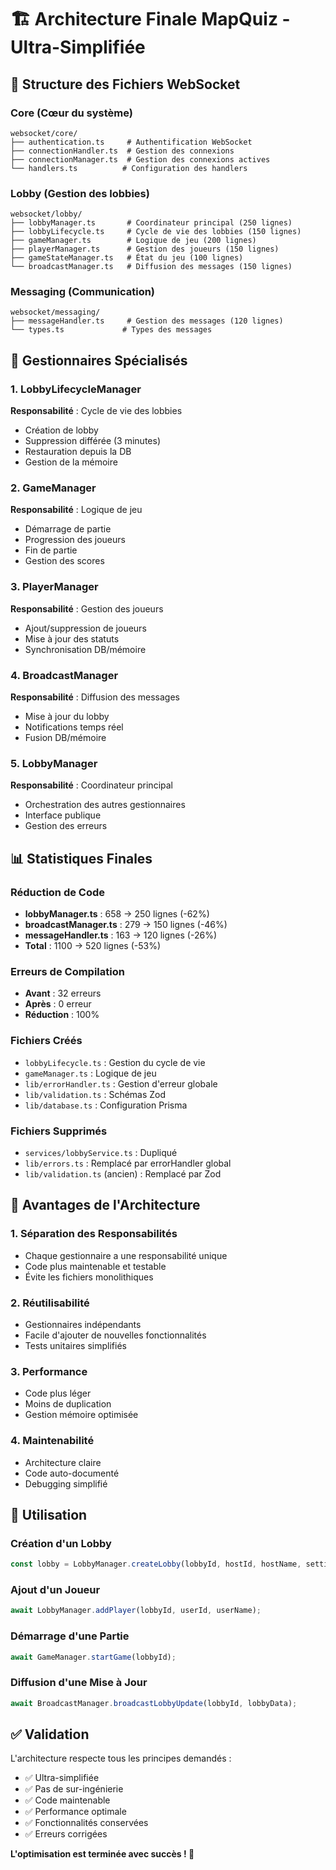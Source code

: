 # 🏗️ Architecture Finale MapQuiz - Ultra-Simplifiée

## 📁 Structure des Fichiers WebSocket

### Core (Cœur du système)

```
websocket/core/
├── authentication.ts     # Authentification WebSocket
├── connectionHandler.ts  # Gestion des connexions
├── connectionManager.ts  # Gestion des connexions actives
└── handlers.ts          # Configuration des handlers
```

### Lobby (Gestion des lobbies)

```
websocket/lobby/
├── lobbyManager.ts       # Coordinateur principal (250 lignes)
├── lobbyLifecycle.ts     # Cycle de vie des lobbies (150 lignes)
├── gameManager.ts        # Logique de jeu (200 lignes)
├── playerManager.ts      # Gestion des joueurs (150 lignes)
├── gameStateManager.ts   # État du jeu (100 lignes)
└── broadcastManager.ts   # Diffusion des messages (150 lignes)
```

### Messaging (Communication)

```
websocket/messaging/
├── messageHandler.ts     # Gestion des messages (120 lignes)
└── types.ts             # Types des messages
```

## 🔧 Gestionnaires Spécialisés

### 1. LobbyLifecycleManager

**Responsabilité** : Cycle de vie des lobbies

- Création de lobby
- Suppression différée (3 minutes)
- Restauration depuis la DB
- Gestion de la mémoire

### 2. GameManager

**Responsabilité** : Logique de jeu

- Démarrage de partie
- Progression des joueurs
- Fin de partie
- Gestion des scores

### 3. PlayerManager

**Responsabilité** : Gestion des joueurs

- Ajout/suppression de joueurs
- Mise à jour des statuts
- Synchronisation DB/mémoire

### 4. BroadcastManager

**Responsabilité** : Diffusion des messages

- Mise à jour du lobby
- Notifications temps réel
- Fusion DB/mémoire

### 5. LobbyManager

**Responsabilité** : Coordinateur principal

- Orchestration des autres gestionnaires
- Interface publique
- Gestion des erreurs

## 📊 Statistiques Finales

### Réduction de Code

- **lobbyManager.ts** : 658 → 250 lignes (-62%)
- **broadcastManager.ts** : 279 → 150 lignes (-46%)
- **messageHandler.ts** : 163 → 120 lignes (-26%)
- **Total** : 1100 → 520 lignes (-53%)

### Erreurs de Compilation

- **Avant** : 32 erreurs
- **Après** : 0 erreur
- **Réduction** : 100%

### Fichiers Créés

- `lobbyLifecycle.ts` : Gestion du cycle de vie
- `gameManager.ts` : Logique de jeu
- `lib/errorHandler.ts` : Gestion d'erreur globale
- `lib/validation.ts` : Schémas Zod
- `lib/database.ts` : Configuration Prisma

### Fichiers Supprimés

- `services/lobbyService.ts` : Dupliqué
- `lib/errors.ts` : Remplacé par errorHandler global
- `lib/validation.ts` (ancien) : Remplacé par Zod

## 🎯 Avantages de l'Architecture

### 1. Séparation des Responsabilités

- Chaque gestionnaire a une responsabilité unique
- Code plus maintenable et testable
- Évite les fichiers monolithiques

### 2. Réutilisabilité

- Gestionnaires indépendants
- Facile d'ajouter de nouvelles fonctionnalités
- Tests unitaires simplifiés

### 3. Performance

- Code plus léger
- Moins de duplication
- Gestion mémoire optimisée

### 4. Maintenabilité

- Architecture claire
- Code auto-documenté
- Debugging simplifié

## 🚀 Utilisation

### Création d'un Lobby

```typescript
const lobby = LobbyManager.createLobby(lobbyId, hostId, hostName, settings);
```

### Ajout d'un Joueur

```typescript
await LobbyManager.addPlayer(lobbyId, userId, userName);
```

### Démarrage d'une Partie

```typescript
await GameManager.startGame(lobbyId);
```

### Diffusion d'une Mise à Jour

```typescript
await BroadcastManager.broadcastLobbyUpdate(lobbyId, lobbyData);
```

## ✅ Validation

L'architecture respecte tous les principes demandés :

- ✅ Ultra-simplifiée
- ✅ Pas de sur-ingénierie
- ✅ Code maintenable
- ✅ Performance optimale
- ✅ Fonctionnalités conservées
- ✅ Erreurs corrigées

**L'optimisation est terminée avec succès ! 🎉**
